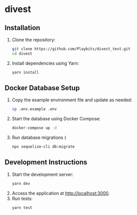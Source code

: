 # divest

## Installation

1. Clone the repository:
   ```bash
   git clone https://github.com/Playbits/divest_test.git
   cd divest
   ```
2. Install dependencies using Yarn:
   ```bash
   yarn install
   ```

## Docker Database Setup

1. Copy the example environment file and update as needed:
   ```bash
   cp .env.example .env
   ```
2. Start the database using Docker Compose:
   ```bash
   docker-compose up -d
   ```
3. Run database migrations (
   ```bash
   npx sequelize-cli db:migrate
   ```

## Development Instructions

1. Start the development server:
   ```bash
   yarn dev
   ```
2. Access the application at [http://localhost:3000](http://localhost:3000).
3. Run tests:
   ```bash
   yarn test
   ```
